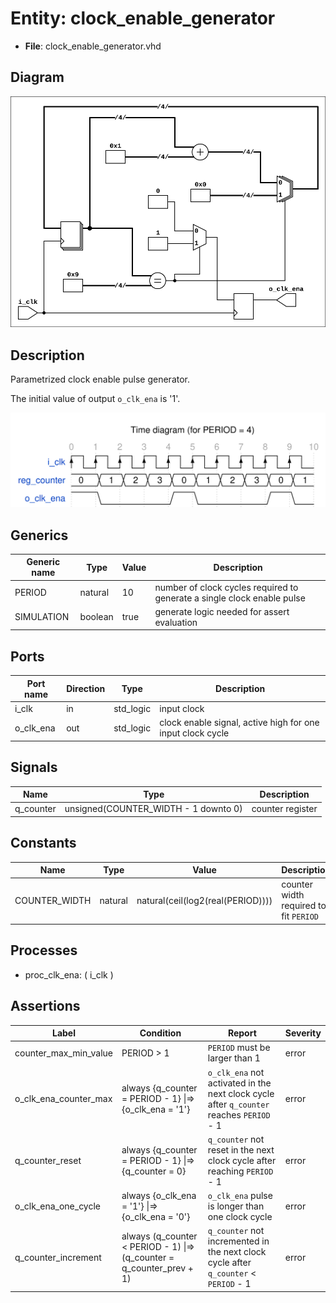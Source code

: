 
# Entity: clock_enable_generator 
- **File**: clock_enable_generator.vhd

## Diagram
![Diagram](clock_enable_generator.svg "Diagram")
## Description

Parametrized clock enable pulse generator.

The initial value of output `o_clk_ena` is '1'.



![alt text](clock_enable_generator_wavedrom_0.svg "title")

 


## Generics

| Generic name | Type    | Value | Description                                                             |
| ------------ | ------- | ----- | ----------------------------------------------------------------------- |
| PERIOD       | natural | 10    | number of clock cycles required to generate a single clock enable pulse |
| SIMULATION   | boolean | true  | generate logic needed for assert evaluation                             |

## Ports

| Port name | Direction | Type      | Description                                                |
| --------- | --------- | --------- | ---------------------------------------------------------- |
| i_clk     | in        | std_logic | input clock                                                |
| o_clk_ena | out       | std_logic | clock enable signal, active high for one input clock cycle |

## Signals

| Name      | Type                                 | Description      |
| --------- | ------------------------------------ | ---------------- |
| q_counter | unsigned(COUNTER_WIDTH - 1 downto 0) | counter register |

## Constants

| Name          | Type    | Value                             | Description                            |
| ------------- | ------- | --------------------------------- | -------------------------------------- |
| COUNTER_WIDTH | natural | natural(ceil(log2(real(PERIOD)))) | counter width required to fit `PERIOD` |

## Processes
- proc_clk_ena: ( i_clk )

## Assertions

| Label | Condition | Report | Severity |
|-------|-----------|--------|----------|
| counter_max_min_value | PERIOD > 1 | `PERIOD` must be larger than 1 | error |
| o_clk_ena_counter_max | always {q_counter = PERIOD - 1} &#124;=> {o_clk_ena = '1'} | `o_clk_ena` not activated in the next clock cycle after `q_counter` reaches `PERIOD` - 1 | error |
| q_counter_reset | always {q_counter = PERIOD - 1} &#124;=> {q_counter = 0} | `q_counter` not reset in the next clock cycle after reaching `PERIOD` - 1 | error |
| o_clk_ena_one_cycle | always {o_clk_ena = '1'} &#124;=> {o_clk_ena = '0'} | `o_clk_ena` pulse is longer than one clock cycle | error |
| q_counter_increment | always (q_counter < PERIOD - 1) &#124;=> (q_counter = q_counter_prev + 1) | `q_counter` not incremented in the next clock cycle after `q_counter` < `PERIOD` - 1 | error |
